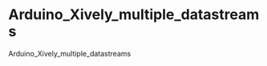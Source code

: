 Arduino_Xively_multiple_datastreams
===================================

Arduino_Xively_multiple_datastreams
